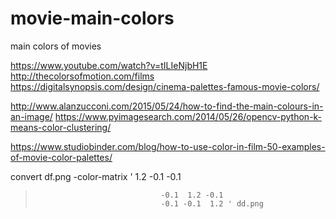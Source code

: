 # movie-main-colors
main colors of movies


https://www.youtube.com/watch?v=tILIeNjbH1E
http://thecolorsofmotion.com/films
https://digitalsynopsis.com/design/cinema-palettes-famous-movie-colors/

http://www.alanzucconi.com/2015/05/24/how-to-find-the-main-colours-in-an-image/
https://www.pyimagesearch.com/2014/05/26/opencv-python-k-means-color-clustering/

https://www.studiobinder.com/blog/how-to-use-color-in-film-50-examples-of-movie-color-palettes/



 convert df.png -color-matrix '  1.2 -0.1 -0.1
>                                 -0.1  1.2 -0.1
>                                 -0.1 -0.1  1.2 ' dd.png
